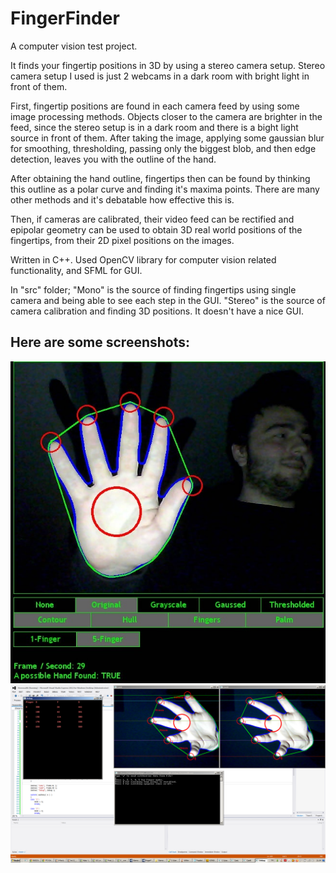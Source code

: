 # FingerFinder

A computer vision test project.

It finds your fingertip positions in 3D by using a stereo camera setup. Stereo camera setup I used is just 2 webcams in a dark room with bright light in front of them.

First, fingertip positions are found in each camera feed by using some image processing methods. Objects closer to the camera are brighter in the feed, since the stereo setup is in a dark room and there is a bight light source in front of them. After taking the image, applying some gaussian blur for smoothing, thresholding, passing only the biggest blob, and then edge detection, leaves you with the outline of the hand.

After obtaining the hand outline, fingertips then can be found by thinking this outline as a polar curve and finding it's maxima points. There are many other methods and it's debatable how effective this is.

Then, if cameras are calibrated, their video feed can be rectified and epipolar geometry can be used to obtain 3D real world positions of the fingertips, from their 2D pixel positions on the images.

Written in C++. Used OpenCV library for computer vision related functionality, and SFML for GUI.

In "src" folder;
"Mono" is the source of finding fingertips using single camera and being able to see each step in the GUI.
"Stereo" is the source of camera calibration and finding 3D positions. It doesn't have a nice GUI.

## Here are some screenshots:
![mono](img/mono.jpg "Mono")
![stereo](img/stereo.png "Stereo")
